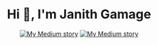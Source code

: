 <div align="center">
<h1 align="center">Hi 👋, I'm Janith Gamage</h1> 

[![My Medium story](https://medium-snippet-dc633c4f39a0.herokuapp.com/api/article.svg?username=@@anithgamage1.ed&index=0&source=medium)](#)
[![My Medium story](https://medium-snippet-dc633c4f39a0.herokuapp.com/api/article.svg?username=@codescaptain&index=0&source=dev_to)](#)

</div> 
